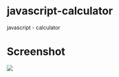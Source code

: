 # javascript-calculator
javascript - calculator


# Screenshot
<img src="https://user-images.githubusercontent.com/23397302/41193967-4d52b140-6c4f-11e8-847e-2918456b06be.PNG">
